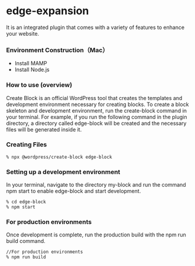 # edge-expansion

It is an integrated plugin that comes with a variety of features to enhance your website.

### Environment Construction（Mac）
- Install MAMP
- Install Node.js


### How to use (overview)
Create Block is an official WordPress tool that creates the templates and development environment necessary for creating blocks.
To create a block skeleton and development environment, run the create-block command in your terminal.
For example, if you run the following command in the plugin directory, a directory called edge-block will be created and the necessary files will be generated inside it.

### Creating Files
```
% npx @wordpress/create-block edge-block
```


### Setting up a development environment
In your terminal, navigate to the directory my-block and run the command npm start to enable edge-block and start development.

```
% cd edge-block
% npm start
```

### For production environments
Once development is complete, run the production build with the npm run build command.

```
//For production environments
% npm run build
```

